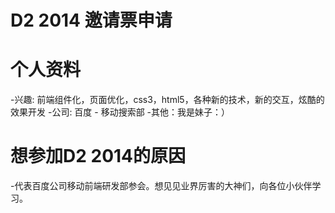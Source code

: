 # D2 2014 邀请票申请 

# 个人资料 
  -兴趣: 前端组件化，页面优化，css3，html5，各种新的技术，新的交互，炫酷的效果开发 
  -公司: 百度 - 移动搜索部 
  -其他：我是妹子：）

# 想参加D2 2014的原因 

  -代表百度公司移动前端研发部参会。想见见业界厉害的大神们，向各位小伙伴学习。 
